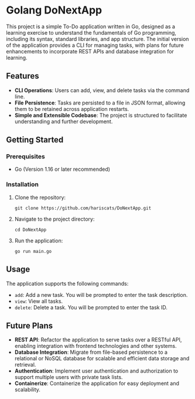 # Golang DoNextApp

This project is a simple To-Do application written in Go, designed as a learning exercise to understand the fundamentals of Go programming, including its syntax, standard libraries, and app structure. The initial version of the application provides a CLI for managing tasks, with plans for future enhancements to incorporate REST APIs and database integration for learning.

## Features

- **CLI Operations**: Users can add, view, and delete tasks via the command line.
- **File Persistence**: Tasks are persisted to a file in JSON format, allowing them to be retained across application restarts.
- **Simple and Extensible Codebase**: The project is structured to facilitate understanding and further development.

## Getting Started

### Prerequisites

- Go (Version 1.16 or later recommended)

### Installation

1. Clone the repository:
   ```
   git clone https://github.com/hariscats/DoNextApp.git
   ```
2. Navigate to the project directory:
   ```
   cd DoNextApp
   ```
3. Run the application:
   ```
   go run main.go
   ```

## Usage

The application supports the following commands:

- `add`: Add a new task. You will be prompted to enter the task description.
- `view`: View all tasks.
- `delete`: Delete a task. You will be prompted to enter the task ID.

## Future Plans

- **REST API**: Refactor the application to serve tasks over a RESTful API, enabling integration with frontend technologies and other systems.
- **Database Integration**: Migrate from file-based persistence to a relational or NoSQL database for scalable and efficient data storage and retrieval.
- **Authentication**: Implement user authentication and authorization to support multiple users with private task lists.
- **Containerize**: Containerize the application for easy deployment and scalability.